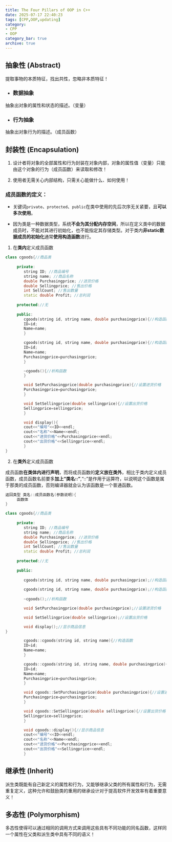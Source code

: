 ```yaml
---
title: The Four Pillars of OOP in C++
date: 2025-07-17 22:40:23
tags: [CPP,OOP,updating]
category: 
- CPP
- OOP
category_bar: true
archive: true
---
```



## 抽象性 (Abstract)

提取事物的本质特征，找出共性，忽略非本质特征！

- ### 数据抽象

抽象出对象的属性和状态的描述。（变量）

- ### 行为抽象

抽象出对象行为的描述。（成员函数）

## 封装性 (Encapsulation)

1. 设计者将对象的全部属性和行为封装在对象内部，对象的属性值（变量）只能由这个对象的行为（成员函数）来读取和修改！
   
2. 使用者无需关心内部结构，只需关心能做什么、如何使用！
   
### 成员函数的定义：

- 关键词```private```、```protected```、```public```在类中使用的先后次序无关紧要，且**可以多次使用**。
  
- 因为类是一种数据类型，系统**不会为其分配内存空间**，所以在定义类中的数据成员时，不能对其进行初始化，也不能指定其存储类型。对于类内**非static数据成员的初始化**通常**使用构造函数**进行。

1. 在**类内**定义成员函数

```cpp
class cgoods{//商品类
     
     private:
        string ID; //商品编号
        string name; //商品名称
        double Purchasingprice; //进货价格
        double Sellingprice; //售出价格
        int SellCount; //售出数量
        static double Profit; //总利润
     
     protected://无
     
     public:
        cgoods(string id, string name, double purchasingprice){//构造函数
        ID=id;
        Name=name;
        }

        cgoods(string id, string name, double purchasingprice){//构造函数
        ID=id;
        Name=name;
        Purchasingprice=purchasingprice;
        }

        ~cgoods(){//析构函数
        } 

        void SetPurchasingprice(double purchasingprice){//设置进货价格
        Purchasingprice=purchasingprice;
        }

        void SetSellingprice(double sellingprice){//设置出货价格
        Sellingprice=sellingprice;
        }

        void display(){
        cout<<"编号"<<ID<<endl;
        cout<<"名称"<<Name<<endl;
        cout<<"进货价格"<<Purchasingprice<<endl;
        cout<<"出货价格"<<Sellingprice<<endl;
        }
}
```
   
2. 在**类外**定义成员函数

成员函数**在类体内进行声明**，而将成员函数的**定义放在类外**，相比于类内定义成员函数，成员函数名前要多**加上“类名::”**,“::”是作用于运算符，以说明这个函数是属于那类的成员函数，否则编译器就会认为该函数是一个普通函数。

```cpp
返回类型 类名::成员函数名(参数说明){
     函数体
}
```
```cpp
class cgoods{//商品类
     
     private:
        string ID; //商品编号
        string name; //商品名称
        double Purchasingprice; //进货价格
        double Sellingprice; //售出价格
        int SellCount; //售出数量
        static double Profit; //总利润
     
     protected://无
     
     public:
        
        cgoods(string id, string name, double purchasingprice);//构造函数
        
        cgoods(string id, string name, double purchasingprice);//构造函数
        
        ~cgoods();//析构函数

        void SetPurchasingprice(double purchasingprice);//设置进货价格

        void SetSellingprice(double sellingprice);//设置出货价格

        void display();//显示商品信息
}

        cgoods::cgoods(string id, string name){//构造函数
        ID=id;
        Name=name;
        }

        cgoods::cgoods(string id, string name, double purchasingprice){//构造函数
        ID=id;
        Name=name;
        Purchasingprice=purchasingprice;
        }

        void cgoods::SetPurchasingprice(double purchasingprice){//设置进货价格
        Purchasingprice=purchasingprice;
        }

        void cgoods::SetSellingprice(double sellingprice){//设置出货价格
        Sellingprice=sellingprice;
        }

        void cgoods::display(){//显示商品信息
        cout<<"编号"<<ID<<endl;
        cout<<"名称"<<Name<<endl;
        cout<<"进货价格"<<Purchasingprice<<endl;
        cout<<"出货价格"<<Sellingprice<<endl;
        }
```

## 继承性 (Inherit)

派生类既能有自己新定义的属性和行为，又能够继承父类的所有属性和行为，无需重复定义，这种允许和鼓励类的重用的继承设计对于提高软件开发效率有着重要意义！

## 多态性 (Polymorphism)

多态性使得可以通过相同的调用方式来调用这些具有不同功能的同名函数，这样同一个属性在父类和派生类中具有不同的语义！